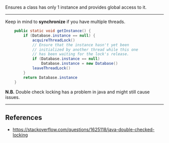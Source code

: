 Ensures a class has only 1 instance and provides global access to it.
****
Keep in mind to **synchronize** if you have multiple threads.
```java
    public static void getInstance() {
        if (Database.instance == null) {
            acquireThreadLock() 
			// Ensure that the instance hasn't yet been
			// initialized by another thread while this one
			// has been waiting for the lock's release.
			if (Database.instance == null)
				Database.instance = new Database()
			leaveThreadLock()
		}
        return Database.instance
	}
```

**N.B.** Double check locking has a problem in java and might still cause issues.
****
## References
- https://stackoverflow.com/questions/1625118/java-double-checked-locking
